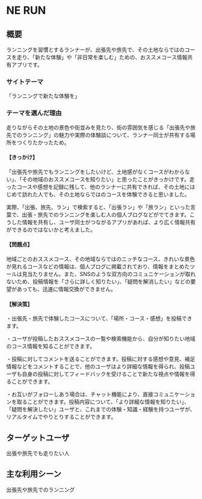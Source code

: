 # NE RUN
## 概要
ランニングを習慣とするランナーが、出張先や旅先で、その土地ならではのコースを走り、「新たな体験」や「非日常を楽しむ」ための、おススメコース情報共有アプリです。

### サイトテーマ
「ランニングで新たな体験を」

### テーマを選んだ理由
走りながらその土地の景色や街並みを見たり、街の雰囲気を感じる「出張先や旅先でのランニング」の魅力や実際の体験談について、ランナー同士が共有する場所をつくりたかったため。

#### 【きっかけ】
「出張先や旅先でもランニングをしたいけど、土地感がなくコースがわからない」、「その地域のおススメコースを知りたい」と思ったことがきっかけです。走ったコースや感想を記録に残して、他のランナーに共有できれば、その土地にはじめて訪れた人でも、その土地ならではのコースを体験できると思いました。

実際、「出張、旅先、ラン」で検索すると、「出張ラン」や「旅ラン」といった言葉で、出張・旅先でのランニングを楽しむ人の個人ブログなどがでてきます。こうした情報を共有し、ユーザ同士がつながるアプリがあれば、より広く情報共有ができるのではないかと考えました。

#### 【問題点】
地域ごとのおススメコース、その地域ならではのニッチなコース、きれいな景色が見れるコースなどの情報は、個人ブログに掲載されており、情報をまとめたツールは見当たりません。また、SNSのような双方向のコミュニケーションが取れないため、投稿情報を「さらに詳しく知りたい」、「疑問を解消したい」などの要望があっても、迅速に情報交換ができません。

#### 【解決策】
・出張先・旅先で体験したコースについて、「場所・コース・感想」を投稿できます。

・ユーザが投稿したおススメコースの一覧や検索機能から、自分が知りたい地域のコース情報を知ることができます。

・投稿に対してコメントを送ることができます。投稿に対する感想や意見、補足情報などをコメントすることで、他のユーザはより詳細な情報を得られ、投稿ユーザも自身の投稿に対してフィードバックを受けることで新たな視点や情報を得ることができます。

・お互いがフォローしあう場合は、チャット機能により、直接コミュニケーションを取ることができます。投稿内容について、「より詳細な情報を知りたい」、「疑問を解決したい」ユーザと、これまでの体験・知識・経験を持つユーザが、リアルタイムでやりとりすることができます。


## ターゲットユーザ
出張や旅先でも走りたい人

## 主な利用シーン
出張先や旅先でのランニング

